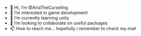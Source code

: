 - 👋 Hi, I’m @AriaTheCurseling
- 👀 I’m interested in game development
- 🌱 I’m currently learning unity
- 💞️ I’m looking to collaborate on useful packages
- 📫 How to reach me... hopefully i remember to check my mail

<!---
AriaTheCurseling/AriaTheCurseling is a ✨ special ✨ repository because its `README.md` (this file) appears on your GitHub profile.
You can click the Preview link to take a look at your changes.
--->
